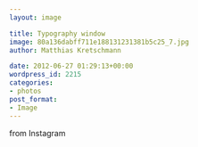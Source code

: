 ```yaml
---
layout: image

title: Typography window
image: 80a136dabff711e188131231381b5c25_7.jpg
author: Matthias Kretschmann

date: 2012-06-27 01:29:13+00:00
wordpress_id: 2215
categories:
- photos
post_format:
- Image
---
```


from Instagram  

